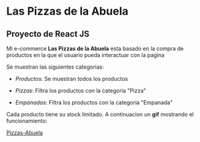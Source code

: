 # Las Pizzas de la Abuela

## **Proyecto de React JS**

Mi e-commerce **Las Pizzas de la Abuela** esta basado en la compra de productos en la que el usuario pueda interactuar con la pagina


Se muestran las siguientes categorias:

* _Productos_: Se muestran todos los productos

* _Pizzas_: Filtra los productos con la categoria "Pizza"

* _Empanadas_: Filtra los productos con la categoria "Empanada"

Cada producto tiene su stock limitado. A continuacion un **gif** mostrando el funcionamiento:

[Pizzas-Abuela](https://drive.google.com/file/d/1zFruulSRMzw6wuDQjNuM5Yj-6BMXN9Zk/view?usp=sharing)

